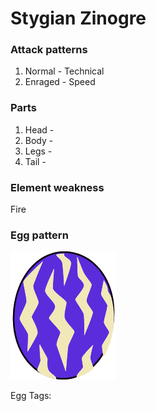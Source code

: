 # Stygian Zinogre

### Attack patterns
1. Normal - Technical
2. Enraged - Speed

### Parts
1. Head - 
2. Body - 
3. Legs - 
4. Tail - 

### Element weakness
Fire 

### Egg pattern
![image info](../assets/stygian_zinogre.png)

Egg Tags: 